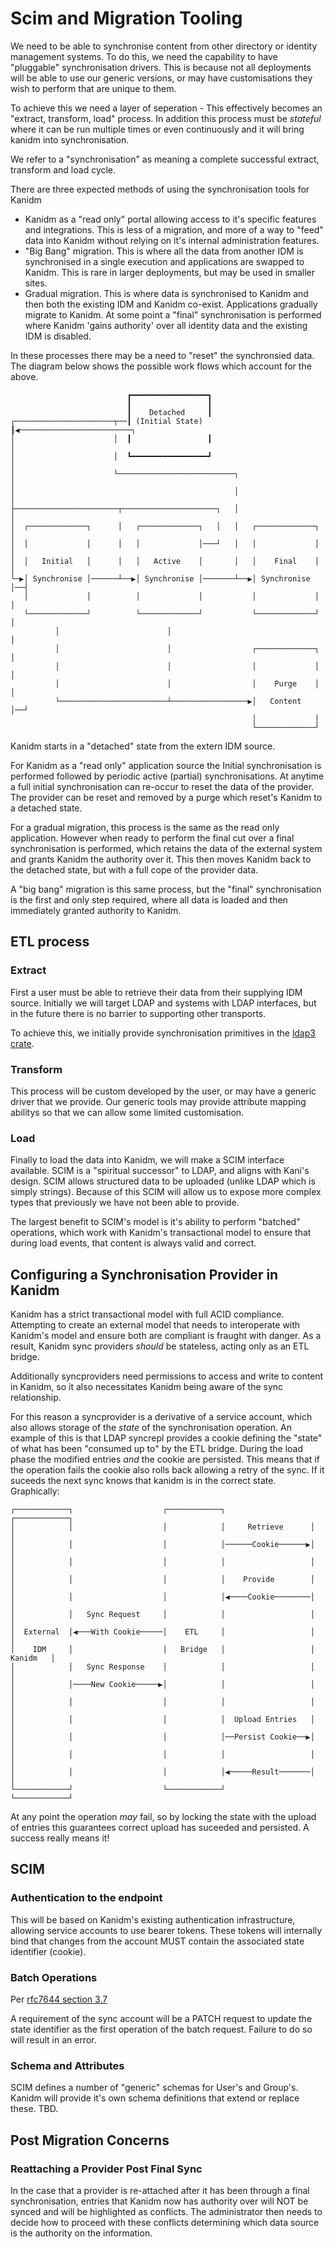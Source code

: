 
# Scim and Migration Tooling

We need to be able to synchronise content from other directory or identity management systems.
To do this, we need the capability to have "pluggable" synchronisation drivers. This is because
not all deployments will be able to use our generic versions, or may have customisations they
wish to perform that are unique to them.

To achieve this we need a layer of seperation - This effectively becomes an "extract, transform,
load" process. In addition this process must be *stateful* where it can be run multiple times
or even continuously and it will bring kanidm into synchronisation.

We refer to a "synchronisation" as meaning a complete successful extract, transform and load cycle.

There are three expected methods of using the synchronisation tools for Kanidm

* Kanidm as a "read only" portal allowing access to it's specific features and integrations. This is less of a migration, and more of a way to "feed" data into Kanidm without relying on it's internal administration features.
* "Big Bang" migration. This is where all the data from another IDM is synchronised in a single execution and applications are swapped to Kanidm. This is rare in larger deployments, but may be used in smaller sites.
* Gradual migration. This is where data is synchronised to Kanidm and then both the existing IDM and Kanidm co-exist. Applications gradually migrate to Kanidm. At some point a "final" synchronisation is performed where Kanidm 'gains authority' over all identity data and the existing IDM is disabled.

In these processes there may be a need to "reset" the synchronsied data. The diagram below shows the possible work flows which account for the above.

                              ┏━━━━━━━━━━━━━━━━━┓
                              ┃                 ┃
                              ┃    Detached     ┃
    ┌──────────────────────┬──┃ (Initial State) ┃◀─────────────────────────┐
    │                      │  ┃                 ┃                          │
    │                      │  ┗━━━━━━━━━━━━━━━━━┛                          │
    │                      └──────────────────────────┐                    │
    │                                                 │                    │
    ├───────────────────────┬─────────────────────┐   │                    │
    │  ┌─────────────┐      │   ┌─────────────┐   │   │   ┌─────────────┐  │
    │  │             │      │   │             │───┘   │   │             │  │
    │  │   Initial   │      │   │   Active    │       │   │    Final    │  │
    └─▶│ Synchronise │──────┴──▶│ Synchronise │───────┴──▶│ Synchronise │──┤
       │             │          │             │           │             │  │
       └─────────────┘          └─────────────┘           └─────────────┘  │
              │                        │                                   │
              │                        │                  ┌─────────────┐  │
              │                        │                  │             │  │
              │                        │                  │    Purge    │  │
              └────────────────────────┴─────────────────▶│   Content   │──┘
                                                          │             │
                                                          └─────────────┘

Kanidm starts in a "detached" state from the extern IDM source.

For Kanidm as a "read only" application source the Initial synchronisation is performed followed by periodic
active (partial) synchronisations. At anytime a full initial synchronisation can re-occur to reset the data of the
provider. The provider can be reset and removed by a purge which reset's Kanidm to a detached state.

For a gradual migration, this process is the same as the read only application. However when ready
to perform the final cut over a final synchronisation is performed, which retains the data of the
external system and grants Kanidm the authority over it. This then moves Kanidm back to the detached
state, but with a full cope of the provider data.

A "big bang" migration is this same process, but the "final" synchronisation is the first and only
step required, where all data is loaded and then immediately granted authority to Kanidm.

## ETL process

### Extract

First a user must be able to retrieve their data from their supplying IDM source. Initially
we will target LDAP and systems with LDAP interfaces, but in the future there is no barrier
to supporting other transports.

To achieve this, we initially provide synchronisation primitives in the
[ldap3 crate](https://github.com/kanidm/ldap3).

### Transform

This process will be custom developed by the user, or may have a generic driver that we provide.
Our generic tools may provide attribute mapping abilitys so that we can allow some limited
customisation.

### Load

Finally to load the data into Kanidm, we will make a SCIM interface available. SCIM is a
"spiritual successor" to LDAP, and aligns with Kani's design. SCIM allows structured data
to be uploaded (unlike LDAP which is simply strings). Because of this SCIM will allow us to
expose more complex types that previously we have not been able to provide.

The largest benefit to SCIM's model is it's ability to perform "batched" operations, which work
with Kanidm's transactional model to ensure that during load events, that content is always valid
and correct.

## Configuring a Synchronisation Provider in Kanidm

Kanidm has a strict transactional model with full ACID compliance. Attempting to create an external
model that needs to interoperate with Kanidm's model and ensure both are compliant is fraught with
danger. As a result, Kanidm sync providers *should* be stateless, acting only as an ETL bridge.

Additionally syncproviders need permissions to access and write to content in Kanidm, so it also
necessitates Kanidm being aware of the sync relationship.

For this reason a syncprovider is a derivative of a service account, which also allows storage of
the *state* of the synchronisation operation. An example of this is that LDAP syncrepl provides a
cookie defining the "state" of what has been "consumed up to" by the ETL bridge. During the
load phase the modified entries *and* the cookie are persisted. This means that if the operation fails
the cookie also rolls back allowing a retry of the sync. If it suceeds the next sync knows that
kanidm is in the correct state. Graphically:

    ┌────────────┐                    ┌────────────┐                   ┌────────────┐
    │            │                    │            │     Retrieve      │            │
    │            │                    │            │──────Cookie──────▶│            │
    │            │                    │            │                   │            │
    │            │                    │            │    Provide        │            │
    │            │                    │            │◀────Cookie────────│            │
    │            │   Sync Request     │            │                   │            │
    │  External  │◀───With Cookie─────│    ETL     │                   │            │
    │    IDM     │                    │   Bridge   │                   │   Kanidm   │
    │            │   Sync Response    │            │                   │            │
    │            │────New Cookie─────▶│            │                   │            │
    │            │                    │            │                   │            │
    │            │                    │            │  Upload Entries   │            │
    │            │                    │            │──Persist Cookie──▶│            │
    │            │                    │            │                   │            │
    │            │                    │            │◀─────Result───────│            │
    └────────────┘                    └────────────┘                   └────────────┘

At any point the operation *may* fail, so by locking the state with the upload of entries this
guarantees correct upload has suceeded and persisted. A success really means it!

## SCIM

### Authentication to the endpoint

This will be based on Kanidm's existing authentication infrastructure, allowing service accounts
to use bearer tokens. These tokens will internally bind that changes from the account MUST contain
the associated state identifier (cookie).

### Batch Operations

Per [rfc7644 section 3.7](https://datatracker.ietf.org/doc/html/rfc7644#section-3.7)

A requirement of the sync account will be a PATCH request to update the state identifier as the
first operation of the batch request. Failure to do so will result in an error.

### Schema and Attributes

SCIM defines a number of "generic" schemas for User's and Group's. Kanidm will provide it's own
schema definitions that extend or replace these. TBD.

## Post Migration Concerns

### Reattaching a Provider Post Final Sync

In the case that a provider is re-attached after it has been through a final synchronisation,
entries that Kanidm now has authority over will NOT be synced and will be highlighted as conflicts.
The administrator then needs to decide how to proceed with these conflicts determining which data
source is the authority on the information.

